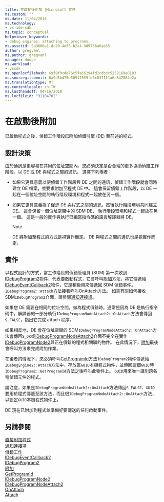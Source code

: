 ```yaml
---
title: 在啟動後附加 |Microsoft 文件
ms.custom: ''
ms.date: 11/04/2016
ms.technology:
- vs-ide-sdk
ms.topic: conceptual
helpviewer_keywords:
- debug engines, attaching to programs
ms.assetid: 5a3600a1-dc20-4e55-b2a4-809736a6ae65
author: gregvanl
ms.author: gregvanl
manager: douge
ms.workload:
- vssdk
ms.openlocfilehash: 69f9f9cde76c5fa66294fd2cdbdc5252169e0183
ms.sourcegitcommit: 6a9d5bd75e50947659fd6c837111a6a547884e2a
ms.translationtype: MT
ms.contentlocale: zh-TW
ms.lasthandoff: 04/16/2018
ms.locfileid: "31104702"
---
```

# <a name="attaching-after-a-launch"></a>在啟動後附加
已啟動程式之後，偵錯工作階段已附加偵錯引擎 (DE) 至前述的程式。  
  
## <a name="design-decisions"></a>設計決策  
 由於通訊是更容易在共用的位址空間內，您必須決定是否合理的更多協助偵錯工作階段，以 DE 或 DE 與程式之間的通訊。 選擇下列兩者：  
  
-   如果它更具意義以便偵錯工作階段與 DE 之間的通訊，偵錯工作階段就會同時建立 DE 檔案，並要求附加至程式 DE 中。 這會保留偵錯工作階段，以 DE 一起在一個位址空間的執行階段環境和程式一起放在另一個。  
  
-   如果它更具意義為了促進 DE 與程式之間的通訊，然後執行階段環境共同建立 DE。 這會保留一個位址空間中的 SDM DE、 執行階段環境和程式一起放在另一個。 這是一般的實作與執行已編寫指令碼的語言解譯器將 DE。  
  
    > [!NOTE]
    >  DE 將附加至程式的方式是視實作而定。 DE 與程式之間的通訊也是視實作而定。  
  
## <a name="implementation"></a>實作  
 以程式設計的方式，當工作階段的偵錯管理員 (SDM) 第一次收到[IDebugProgram2](../../extensibility/debugger/reference/idebugprogram2.md)物件，代表要啟動程式，它會呼叫[附加](../../extensibility/debugger/reference/idebugprogram2-attach.md)方法，將它傳遞給[IDebugEventCallback2](../../extensibility/debugger/reference/idebugeventcallback2.md)物件，它是稍後用來傳遞回 SDM 偵錯事件。 `IDebugProgram2::Attach`方法接著呼叫[OnAttach](../../extensibility/debugger/reference/idebugprogramnodeattach2-onattach.md)方法。 如需有關如何接收 SDM`IDebugProgram2`介面，請參閱[通知連接埠](../../extensibility/debugger/notifying-the-port.md)。  
  
 如果您 DE 需要在相同的位址空間，做為程式偵錯時，通常是因為 DE 是執行指令碼中，解譯器的一部分執行`IDebugProgramNodeAttach2::OnAttach`方法會傳回`S_FALSE`，指出它完成 attach 程序。  
  
 如果相反地，DE 會在位址空間的 SDM`IDebugProgramNodeAttach2::OnAttach`方法會傳回`S_OK`或[IDebugProgramNodeAttach2](../../extensibility/debugger/reference/idebugprogramnodeattach2.md)介面不完全在實作[IDebugProgramNode2](../../extensibility/debugger/reference/idebugprogramnode2.md)與正在偵錯的程式相關聯的物件。 在此情況下，[附加](../../extensibility/debugger/reference/idebugengine2-attach.md)最後會呼叫方法來完成附加作業。  
  
 在後者的情況下，您必須呼叫[GetProgramId](../../extensibility/debugger/reference/idebugprogram2-getprogramid.md)方法`IDebugProgram2`物件傳遞給`IDebugEngine2::Attach`方法中，存放區`GUID`本機程式物件，並傳回這個`GUID`時`IDebugProgram2::GetProgramId`方法之後呼叫此物件上。 `GUID`用來唯一識別跨各種偵錯元件的程式。  
  
 請注意，如果是`IDebugProgramNodeAttach2::OnAttach`方法傳回`S_FALSE`、`GUID`要用於程式傳遞至該方法，而且很`IDebugProgramNodeAttach2::OnAttach`方法，以設定`GUID`本機程式物件上。  
  
 DE 現在已附加到程式並準備好要傳送的任何啟動事件。  
  
## <a name="see-also"></a>另請參閱  
 [直接附加程式](../../extensibility/debugger/attaching-directly-to-a-program.md)   
 [通知連接埠](../../extensibility/debugger/notifying-the-port.md)   
 [偵錯工作](../../extensibility/debugger/debugging-tasks.md)   
 [IDebugEventCallback2](../../extensibility/debugger/reference/idebugeventcallback2.md)   
 [IDebugProgram2](../../extensibility/debugger/reference/idebugprogram2.md)   
 [附加](../../extensibility/debugger/reference/idebugprogram2-attach.md)   
 [GetProgramId](../../extensibility/debugger/reference/idebugprogram2-getprogramid.md)   
 [IDebugProgramNode2](../../extensibility/debugger/reference/idebugprogramnode2.md)   
 [IDebugProgramNodeAttach2](../../extensibility/debugger/reference/idebugprogramnodeattach2.md)   
 [OnAttach](../../extensibility/debugger/reference/idebugprogramnodeattach2-onattach.md)   
 [Attach](../../extensibility/debugger/reference/idebugengine2-attach.md)